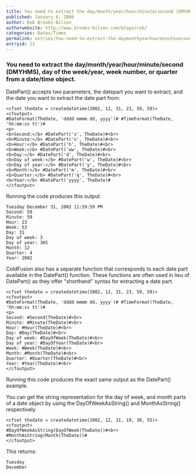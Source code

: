 ```yaml
---
title: You need to extract the day/month/year/hour/minute/second (DMYHMS), day of the week/year, week number, or quarter from a date/time object.
published: January 6, 2006
author: Rob Brooks-Bilson
authorwebsite: http://www.brooks-bilson.com/blogs/rob/
categories: Dates/Times
permalink: entries/You-need-to-extract-the-daymonthyearhourminutesecond-DMYHMS-day-of-the-weekyear-week-number-or-quarter-from-a-datetime-object.html
entryid: 12
---
```


<h3>You need to extract the day/month/year/hour/minute/second (DMYHMS), day of the week/year, week number, or quarter from a date/time object.</h3>

<p>
DatePart() accepts two parameters, the datepart you want to extract, and the date you want to extract the date part from:
</p>

<pre><code class="language-markup">&lt;cfset thedate = createdatetime(2002, 12, 31, 23, 59, 59)&gt;
&lt;cfoutput&gt;
#DateFormat(TheDate, 'dddd mmmm dd, yyyy')# #TimeFormat(TheDate, 'hh:mm:ss tt')#
&lt;p&gt;
&lt;b&gt;Second:&lt;/b&gt; #DatePart('s', TheDate)#&lt;br&gt;
&lt;b&gt;Minute:&lt;/b&gt; #DatePart('n', TheDate)#&lt;br&gt;
&lt;b&gt;Hour:&lt;/b&gt; #DatePart('h', TheDate)#&lt;br&gt;
&lt;b&gt;Week:&lt;/b&gt; #DatePart('ww', TheDate)#&lt;br&gt;
&lt;b&gt;Day:&lt;/b&gt; #DatePart('d', TheDate)#&lt;br&gt;
&lt;b&gt;Day of week:&lt;/b&gt; #DatePart('w', TheDate)#&lt;br&gt;
&lt;b&gt;Day of year:&lt;/b&gt; #DatePart('y', TheDate)#&lt;br&gt;
&lt;b&gt;Month:&lt;/b&gt; #DatePart('m', TheDate)#&lt;br&gt;
&lt;b&gt;Quarter:&lt;/b&gt; #DatePart('q', TheDate)#&lt;br&gt;
&lt;b&gt;Year:&lt;/b&gt; #DatePart('yyyy', TheDate)#
&lt;/cfoutput&gt;
</code></pre>

<p>
Running the code produces this output:
</p>

<pre><code class="language-markup">Tuesday December 31, 2002 11:59:59 PM 
Second: 59
Minute: 59
Hour: 23
Week: 53
Day: 31
Day of week: 3
Day of year: 365
Month: 12
Quarter: 4
Year: 2002
</code></pre>

<p>
ColdFusion also has a separate function that corresponds to each date part available in the DatePart() function.  These functions are often used in lieu of DatePart() as they offer "shorthand" syntax for extracting a date part.  
</p>

<pre><code class="language-markup">&lt;cfset thedate = createdatetime(2002, 12, 31, 23, 59, 59)&gt;
&lt;cfoutput&gt;
#DateFormat(TheDate, 'dddd mmmm dd, yyyy')# #TimeFormat(TheDate, 'hh:mm:ss tt')#
&lt;p&gt;
Second: #Second(TheDate)#&lt;br&gt;
Minute: #Minute(TheDate)#&lt;br&gt;
Hour: #Hour(TheDate)#&lt;br&gt;
Day: #Day(TheDate)#&lt;br&gt;
Day of week: #DayOfWeek(TheDate)#&lt;br&gt;
Day of year: #DayOfYear(TheDate)#&lt;br&gt;
Week: #Week(TheDate)#&lt;br&gt;
Month: #Month(TheDate)#&lt;br&gt;
Quarter: #Quarter(TheDate)#&lt;br&gt;
Year: #Year(TheDate)#&lt;br&gt;
&lt;/cfoutput&gt;
</code></pre>

<p>
Running this code produces the exact same output as the DatePart() example.
</p>

<p>
You can get the string representation for the day of week, and month parts of a date object by using the DayOfWeekAsString() and MonthAsString() respectively.
</p>

<pre><code class="language-markup">&lt;cfset thedate = createdatetime(2002, 12, 31, 19, 30, 55)&gt;
&lt;cfoutput&gt;
#DayOfWeekAsString(DayOfWeek(TheDate))#&lt;br&gt;
#MonthAsString(Month(TheDate))#
&lt;/cfoutput&gt;
</code></pre>

<p>
This returns:
</p>

<pre><code class="language-markup">Tuesday
December
</code></pre>



